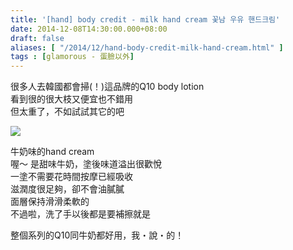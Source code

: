 ```yaml
---
title: '[hand] body credit - milk hand cream 꽃남 우유 핸드크림'
date: 2014-12-08T14:30:00.000+08:00
draft: false
aliases: [ "/2014/12/hand-body-credit-milk-hand-cream.html" ]
tags : [glamorous - 蛋臉以外]
---
```


很多人去韓國都會掃(！)這品牌的Q10 body lotion  
看到很的很大枝又便宜也不錯用  
但太重了，不如試試其它的吧  

![](/images/bodycreditmilk.jpg)

牛奶味的hand cream  
喔～ 是甜味牛奶，塗後味道溢出很歡悅  
一塗不需要花時間按摩已經吸收  
滋潤度很足夠，卻不會油膩膩  
面層保持滑滑柔軟的  
不過啦，洗了手以後都是要補擦就是  
  
整個系列的Q10同牛奶都好用，我・說・的！
